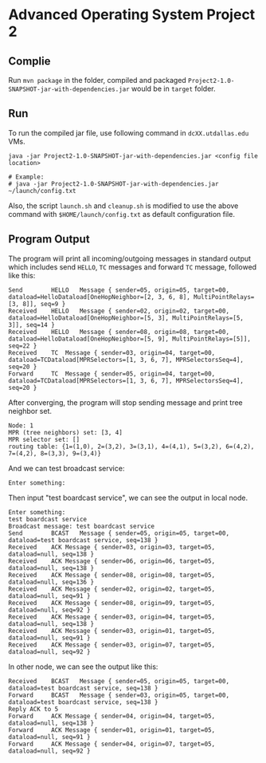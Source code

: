 # Advanced Operating System Project 2

## Complie
Run `mvn package` in the folder, compiled and packaged `Project2-1.0-SNAPSHOT-jar-with-dependencies.jar` would be in `target` folder.

## Run
To run the compiled jar file, use following command in `dcXX.utdallas.edu` VMs.

```
java -jar Project2-1.0-SNAPSHOT-jar-with-dependencies.jar <config file location>

# Example:
# java -jar Project2-1.0-SNAPSHOT-jar-with-dependencies.jar ~/launch/config.txt
```

Also, the script `launch.sh` and `cleanup.sh` is modified to use the above command with `$HOME/launch/config.txt` as default configuration file.

## Program Output

The program will print all incoming/outgoing messages in standard output which includes send `HELLO`, `TC` messages and forward `TC` message, followed like this: 
```
Send		HELLO	Message { sender=05, origin=05, target=00, dataload=HelloDataload[OneHopNeighbor=[2, 3, 6, 8], MultiPointRelays=[3, 8]], seq=9 }
Received	HELLO	Message { sender=02, origin=02, target=00, dataload=HelloDataload[OneHopNeighbor=[5, 3], MultiPointRelays=[5, 3]], seq=14 }
Received	HELLO	Message { sender=08, origin=08, target=00, dataload=HelloDataload[OneHopNeighbor=[5, 9], MultiPointRelays=[5]], seq=22 }
Received	TC	Message { sender=03, origin=04, target=00, dataload=TCDataload[MPRSelectors=[1, 3, 6, 7], MPRSelectorsSeq=4], seq=20 }
Forward 	TC	Message { sender=05, origin=04, target=00, dataload=TCDataload[MPRSelectors=[1, 3, 6, 7], MPRSelectorsSeq=4], seq=20 }
```

After converging, the program will stop sending message and print tree neighbor set.

```
Node: 1
MPR (tree neighbors) set: [3, 4]
MPR selector set: []
routing table: {1=(1,0), 2=(3,2), 3=(3,1), 4=(4,1), 5=(3,2), 6=(4,2), 7=(4,2), 8=(3,3), 9=(3,4)}

```

And we can test broadcast service:

```
Enter something:
```

Then input "test boardcast service", we can see the output in local node.
``` 
Enter something:
test boardcast service
Broadcast message: test boardcast service
Send		BCAST	Message { sender=05, origin=05, target=00, dataload=test boardcast service, seq=138 }
Received	ACK	Message { sender=03, origin=03, target=05, dataload=null, seq=138 }
Received	ACK	Message { sender=06, origin=06, target=05, dataload=null, seq=138 }
Received	ACK	Message { sender=08, origin=08, target=05, dataload=null, seq=136 }
Received	ACK	Message { sender=02, origin=02, target=05, dataload=null, seq=91 }
Received	ACK	Message { sender=08, origin=09, target=05, dataload=null, seq=92 }
Received	ACK	Message { sender=03, origin=04, target=05, dataload=null, seq=138 }
Received	ACK	Message { sender=03, origin=01, target=05, dataload=null, seq=91 }
Received	ACK	Message { sender=03, origin=07, target=05, dataload=null, seq=92 }
```

In other node, we can see the output like this:
```
Received	BCAST	Message { sender=05, origin=05, target=00, dataload=test boardcast service, seq=138 }
Forward 	BCAST	Message { sender=03, origin=05, target=00, dataload=test boardcast service, seq=138 }
Reply ACK to 5
Forward 	ACK	Message { sender=04, origin=04, target=05, dataload=null, seq=138 }
Forward 	ACK	Message { sender=01, origin=01, target=05, dataload=null, seq=91 }
Forward 	ACK	Message { sender=04, origin=07, target=05, dataload=null, seq=92 }
```
